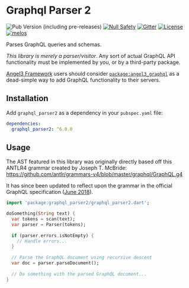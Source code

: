 # Graphql Parser 2

![Pub Version (including pre-releases)](https://img.shields.io/pub/v/graphql_parser2?include_prereleases)
[![Null Safety](https://img.shields.io/badge/null-safety-brightgreen)](https://dart.dev/null-safety)
[![Gitter](https://img.shields.io/gitter/room/nwjs/nw.js.svg)](https://gitter.im/angel_dart/discussion)
[![License](https://img.shields.io/github/license/dukefirehawk/graphql_dart)](https://github.com/dukefirehawk/graphql_dart/blob/master/graphql_parser/LICENSE)
[![melos](https://img.shields.io/badge/maintained%20with-melos-f700ff.svg?style=flat-square)](https://github.com/invertase/melos)

Parses GraphQL queries and schemas.

*This library is merely a parser/visitor*. Any sort of actual GraphQL API functionality must be implemented by you,
or by a third-party package.

[Angel3 Framework](https://pub.dev/packages/angel3_framework) users should consider
[`package:angel3_graphql`](https://pub.dev/packages/angel3_graphql)
as a dead-simple way to add GraphQL functionality to their servers.

## Installation

Add `graphql_parser2` as a dependency in your `pubspec.yaml` file:

```yaml
dependencies:
  graphql_parser2: ^6.0.0
```

## Usage

The AST featured in this library was originally directly based off this ANTLR4 grammar created by Joseph T. McBride:
<https://github.com/antlr/grammars-v4/blob/master/graphql/GraphQL.g4>

It has since been updated to reflect upon the grammar in the official GraphQL
specification ([June 2018](https://facebook.github.io/graphql/June2018/)).

```dart
import 'package:graphql_parser2/graphql_parser2.dart';

doSomething(String text) {
  var tokens = scan(text);
  var parser = Parser(tokens);
  
  if (parser.errors.isNotEmpty) {
    // Handle errors...
  }
  
  // Parse the GraphQL document using recursive descent
  var doc = parser.parseDocument();
  
  // Do something with the parsed GraphQL document...
}
```
